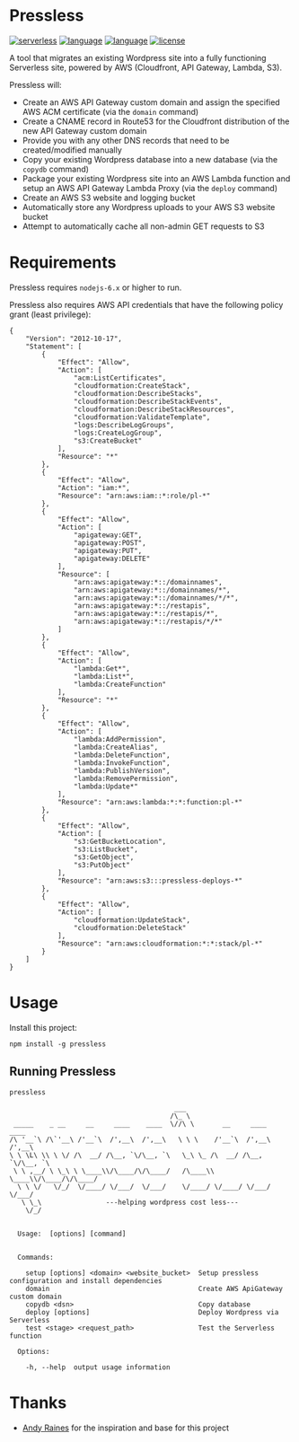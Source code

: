 # Pressless
[![serverless][badge-serverless]](http://www.serverless.com)
[![language][badge-php]](http://php.net)
[![language][badge-nodejs]](http://nodejs.org)
[![license][badge-license]](LICENSE)

A tool that migrates an existing Wordpress site into a fully functioning Serverless site, powered by AWS (Cloudfront, API Gateway, Lambda, S3).

Pressless will:
- Create an AWS API Gateway custom domain and assign the specified AWS ACM certificate (via the `domain` command)
- Create a CNAME record in Route53 for the Cloudfront distribution of the new API Gateway custom domain
- Provide you with any other DNS records that need to be created/modified manually
- Copy your existing Wordpress database into a new database (via the `copydb` command)
- Package your existing Wordpress site into an AWS Lambda function and setup an AWS API Gateway Lambda Proxy  (via the `deploy` command)
- Create an AWS S3 website and logging bucket
- Automatically store any Wordpress uploads to your AWS S3 website bucket
- Attempt to automatically cache all non-admin GET requests to S3

# Requirements

Pressless requires `nodejs-6.x` or higher to run.

Pressless also requires AWS API credentials that have the following policy grant (least privilege):
```
{
    "Version": "2012-10-17",
    "Statement": [
        {
            "Effect": "Allow",
            "Action": [
                "acm:ListCertificates",
                "cloudformation:CreateStack",
                "cloudformation:DescribeStacks",
                "cloudformation:DescribeStackEvents",
                "cloudformation:DescribeStackResources",
                "cloudformation:ValidateTemplate",
                "logs:DescribeLogGroups",
                "logs:CreateLogGroup",
                "s3:CreateBucket"
            ],
            "Resource": "*"
        },
        {
            "Effect": "Allow",
            "Action": "iam:*",
            "Resource": "arn:aws:iam::*:role/pl-*"
        },
        {
            "Effect": "Allow",
            "Action": [
                "apigateway:GET",
                "apigateway:POST",
                "apigateway:PUT",
                "apigateway:DELETE"
            ],
            "Resource": [
                "arn:aws:apigateway:*::/domainnames",
                "arn:aws:apigateway:*::/domainnames/*",
                "arn:aws:apigateway:*::/domainnames/*/*",
                "arn:aws:apigateway:*::/restapis",
                "arn:aws:apigateway:*::/restapis/*",
                "arn:aws:apigateway:*::/restapis/*/*"
            ]
        },      
        {
            "Effect": "Allow",
            "Action": [
                "lambda:Get*",
                "lambda:List*",
                "lambda:CreateFunction"
            ],
            "Resource": "*"
        },
        {
            "Effect": "Allow",
            "Action": [
                "lambda:AddPermission",
                "lambda:CreateAlias",
                "lambda:DeleteFunction",
                "lambda:InvokeFunction",
                "lambda:PublishVersion",
                "lambda:RemovePermission",
                "lambda:Update*"
            ],
            "Resource": "arn:aws:lambda:*:*:function:pl-*"
        },
        {
            "Effect": "Allow",
            "Action": [
                "s3:GetBucketLocation",
                "s3:ListBucket",
                "s3:GetObject",
                "s3:PutObject"
            ],
            "Resource": "arn:aws:s3:::pressless-deploys-*"
        },
        {
            "Effect": "Allow",
            "Action": [
                "cloudformation:UpdateStack",
                "cloudformation:DeleteStack"
            ],
            "Resource": "arn:aws:cloudformation:*:*:stack/pl-*"
        }        
    ]
}
```

# Usage
Install this project:
```
npm install -g pressless
```

## Running Pressless
```
pressless
```
```
                                         ___                              
                                        /\_ \                             
 _____    _ __     __     ____    ____  \//\ \       __     ____    ____  
/\ '__`\ /\`'__\ /'__`\  /',__\  /',__\   \ \ \    /'__`\  /',__\  /',__\ 
\ \ \L\ \\ \ \/ /\  __/ /\__, `\/\__, `\   \_\ \_ /\  __/ /\__, `\/\__, `\
 \ \ ,__/ \ \_\ \ \____\\/\____/\/\____/   /\____\\ \____\\/\____/\/\____/
  \ \ \/   \/_/  \/____/ \/___/  \/___/    \/____/ \/____/ \/___/  \/___/ 
   \ \_\                ---helping wordpress cost less--- 
    \/_/                                                                  


  Usage:  [options] [command]


  Commands:

    setup [options] <domain> <website_bucket>  Setup pressless configuration and install dependencies
    domain                                     Create AWS ApiGateway custom domain
    copydb <dsn>                               Copy database
    deploy [options]                           Deploy Wordpress via Serverless
    test <stage> <request_path>                Test the Serverless function

  Options:

    -h, --help  output usage information
```

# Thanks
* [Andy Raines][git-arains] for the inspiration and base for this project

[badge-serverless]:   http://public.serverless.com/badges/v3.svg
[badge-php]:     https://img.shields.io/badge/language-php-blue.svg
[badge-nodejs]:     https://img.shields.io/badge/language-nodejs-blue.svg
[badge-license]:      https://img.shields.io/badge/license-MIT-orange.svg

[git-repo]:      https://github.com/mscifo/pressless
[git-arains]:      https://github.com/araines/serverless-php
